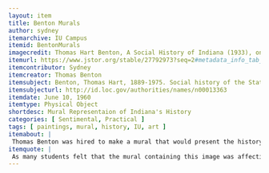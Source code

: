 ```yaml
---
layout: item
title: Benton Murals
author: sydney
itemarchive: IU Campus
itemid: BentonMurals
imagecredit: Thomas Hart Benton, A Social History of Indiana (1933), on view in Woodburn Hall 100 at the University of Indiana. Courtesy of University of Indiana.
itemurl: https://www.jstor.org/stable/27792973?seq=2#metadata_info_tab_contents
itemcontributor: Sydney 
itemcreator: Thomas Benton
itemsubject: Benton, Thomas Hart, 1889-1975. Social history of the State of Indiana.
itemsubjecturl: http://id.loc.gov/authorities/names/n00013363
itemdate: June 10, 1960
itemtype: Physical Object
shortdesc: Mural Representaion of Indiana's History
categories: [ Sentimental, Practical ]
tags: [ paintings, mural, history, IU, art ]
itemabout: |
 Thomas Benton was hired to make a mural that would present the history of Indiana for the Chicago World’s Fair, in 1933. These murals have sparked controversy as one particular panel contains a depiction of the Ku Klux Klan. 
itemquote: |
 As many students felt that the mural containing this image was affecting their learning, the room in Woodburn hall that contains it no longer holds class. However, the rest of the mural can be viewed in the Auditorium near Showalter Fountain.
---
```

